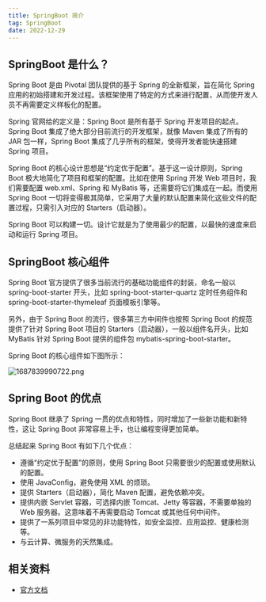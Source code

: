 ```yaml
---
title: SpringBoot 简介
tag: SpringBoot
date: 2022-12-29
---
```


## SpringBoot 是什么？

Spring Boot 是由 Pivotal 团队提供的基于 Spring 的全新框架，旨在简化 Spring 应用的初始搭建和开发过程。该框架使用了特定的方式来进行配置，从而使开发人员不再需要定义样板化的配置。

Spring 官网给的定义是：Spring Boot 是所有基于 Spring 开发项目的起点。Spring Boot 集成了绝大部分目前流行的开发框架，就像 Maven 集成了所有的 JAR 包一样，Spring Boot 集成了几乎所有的框架，使得开发者能快速搭建 Spring 项目。

Spring Boot 的核心设计思想是“约定优于配置”。基于这一设计原则，Spring Boot 极大地简化了项目和框架的配置。比如在使用 Spring 开发 Web 项目时，我们需要配置 web.xml、Spring 和 MyBatis 等，还需要将它们集成在一起。而使用 Spring Boot 一切将变得极其简单，它采用了大量的默认配置来简化这些文件的配置过程，只需引入对应的 Starters（启动器）。

Spring Boot 可以构建一切。设计它就是为了使用最少的配置，以最快的速度来启动和运行 Spring 项目。

## SpringBoot 核心组件

Spring Boot 官方提供了很多当前流行的基础功能组件的封装，命名一般以 spring-boot-starter 开头，比如 spring-boot-starter-quartz 定时任务组件和 spring-boot-starter-thymeleaf 页面模板引擎等。

另外，由于 Spring Boot 的流行，很多第三方中间件也按照 Spring Boot 的规范提供了针对 Spring Boot 项目的 Starters（启动器），一般以组件名开头，比如 MyBatis 针对 Spring Boot 提供的组件包 mybatis-spring-boot-starter。

Spring Boot 的核心组件如下图所示：

![1687839990722.png](https://cdn.staticaly.com/gh/AlexChen68/OSS@master/images/1687839990722.png)

## Spring Boot 的优点

Spring Boot 继承了 Spring 一贯的优点和特性，同时增加了一些新功能和新特性，这让 Spring Boot 非常容易上手，也让编程变得更加简单。

总结起来 Spring Boot 有如下几个优点：
- 遵循“约定优于配置”的原则，使用 Spring Boot 只需要很少的配置或使用默认的配置。
- 使用 JavaConfig，避免使用 XML 的烦琐。
- 提供 Starters（启动器），简化 Maven 配置，避免依赖冲突。
- 提供内嵌 Servlet 容器，可选择内嵌 Tomcat、Jetty 等容器，不需要单独的 Web 服务器。这意味着不再需要启动 Tomcat 或其他任何中间件。
- 提供了一系列项目中常见的非功能特性，如安全监控、应用监控、健康检测等。
- 与云计算、微服务的天然集成。

## 相关资料

- [官方文档](https://docs.spring.io/spring-boot/docs/current/reference/html/)
